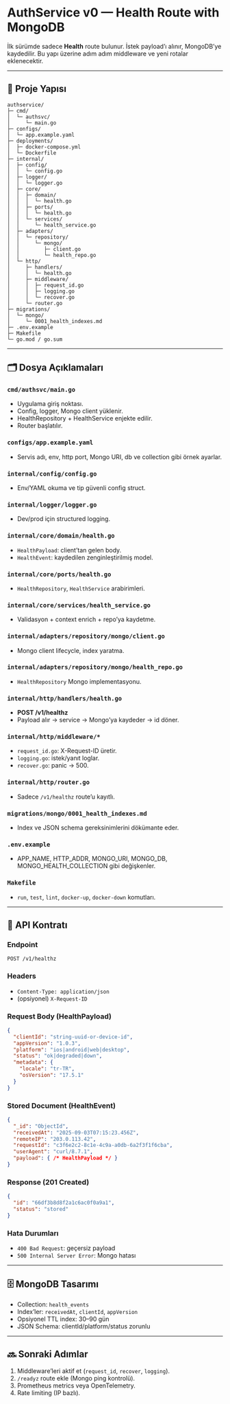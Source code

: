 # AuthService v0 — Health Route with MongoDB

İlk sürümde sadece **Health** route bulunur. İstek payload’ı alınır, MongoDB’ye kaydedilir. Bu yapı üzerine adım adım middleware ve yeni rotalar eklenecektir.

---

## 📁 Proje Yapısı

```
authservice/
├─ cmd/
│  └─ authsvc/
│     └─ main.go
├─ configs/
│  └─ app.example.yaml
├─ deployments/
│  ├─ docker-compose.yml
│  └─ Dockerfile
├─ internal/
│  ├─ config/
│  │  └─ config.go
│  ├─ logger/
│  │  └─ logger.go
│  ├─ core/
│  │  ├─ domain/
│  │  │  └─ health.go
│  │  ├─ ports/
│  │  │  └─ health.go
│  │  └─ services/
│  │     └─ health_service.go
│  ├─ adapters/
│  │  └─ repository/
│  │     └─ mongo/
│  │        ├─ client.go
│  │        └─ health_repo.go
│  └─ http/
│     ├─ handlers/
│     │  └─ health.go
│     ├─ middleware/
│     │  ├─ request_id.go
│     │  ├─ logging.go
│     │  └─ recover.go
│     └─ router.go
├─ migrations/
│  └─ mongo/
│     └─ 0001_health_indexes.md
├─ .env.example
├─ Makefile
└─ go.mod / go.sum
```

---

## 🗂 Dosya Açıklamaları

### `cmd/authsvc/main.go`

* Uygulama giriş noktası.
* Config, logger, Mongo client yüklenir.
* HealthRepository + HealthService enjekte edilir.
* Router başlatılır.

### `configs/app.example.yaml`

* Servis adı, env, http port, Mongo URI, db ve collection gibi örnek ayarlar.

### `internal/config/config.go`

* Env/YAML okuma ve tip güvenli config struct.

### `internal/logger/logger.go`

* Dev/prod için structured logging.

### `internal/core/domain/health.go`

* `HealthPayload`: client’tan gelen body.
* `HealthEvent`: kaydedilen zenginleştirilmiş model.

### `internal/core/ports/health.go`

* `HealthRepository`, `HealthService` arabirimleri.

### `internal/core/services/health_service.go`

* Validasyon + context enrich + repo’ya kaydetme.

### `internal/adapters/repository/mongo/client.go`

* Mongo client lifecycle, index yaratma.

### `internal/adapters/repository/mongo/health_repo.go`

* `HealthRepository` Mongo implementasyonu.

### `internal/http/handlers/health.go`

* **POST /v1/healthz**
* Payload alır → service → Mongo’ya kaydeder → id döner.

### `internal/http/middleware/*`

* `request_id.go`: X-Request-ID üretir.
* `logging.go`: istek/yanıt loglar.
* `recover.go`: panic → 500.

### `internal/http/router.go`

* Sadece `/v1/healthz` route’u kayıtlı.

### `migrations/mongo/0001_health_indexes.md`

* Index ve JSON schema gereksinimlerini dökümante eder.

### `.env.example`

* APP\_NAME, HTTP\_ADDR, MONGO\_URI, MONGO\_DB, MONGO\_HEALTH\_COLLECTION gibi değişkenler.

### `Makefile`

* `run`, `test`, `lint`, `docker-up`, `docker-down` komutları.

---

## 📡 API Kontratı

### Endpoint

`POST /v1/healthz`

### Headers

* `Content-Type: application/json`
* (opsiyonel) `X-Request-ID`

### Request Body (HealthPayload)

```json
{
  "clientId": "string-uuid-or-device-id",
  "appVersion": "1.0.3",
  "platform": "ios|android|web|desktop",
  "status": "ok|degraded|down",
  "metadata": {
    "locale": "tr-TR",
    "osVersion": "17.5.1"
  }
}
```

### Stored Document (HealthEvent)

```json
{
  "_id": "ObjectId",
  "receivedAt": "2025-09-03T07:15:23.456Z",
  "remoteIP": "203.0.113.42",
  "requestId": "c3f6e2c2-8c1e-4c9a-a0db-6a2f3f1f6cba",
  "userAgent": "curl/8.7.1",
  "payload": { /* HealthPayload */ }
}
```

### Response (201 Created)

```json
{
  "id": "66df3b8d8f2a1c6ac0f0a9a1",
  "status": "stored"
}
```

### Hata Durumları

* `400 Bad Request`: geçersiz payload
* `500 Internal Server Error`: Mongo hatası

---

## 🗄 MongoDB Tasarımı

* Collection: `health_events`
* Index’ler: `receivedAt`, `clientId`, `appVersion`
* Opsiyonel TTL index: 30–90 gün
* JSON Schema: clientId/platform/status zorunlu

---

## 🔜 Sonraki Adımlar

1. Middleware’leri aktif et (`request_id`, `recover`, `logging`).
2. `/readyz` route ekle (Mongo ping kontrolü).
3. Prometheus metrics veya OpenTelemetry.
4. Rate limiting (IP bazlı).
